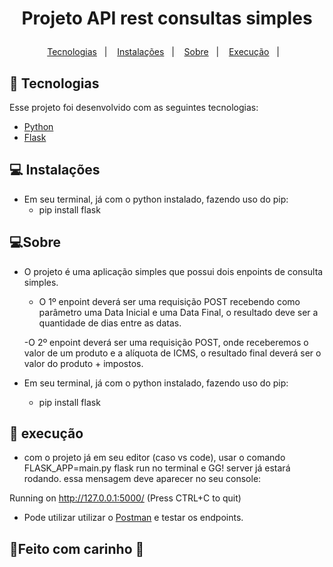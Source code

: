 <h1 align="center">
  <p> Projeto API rest consultas simples </>
</h1>

<p align="center">
  <a href="#-tecnologias">Tecnologias</a>&nbsp;&nbsp;&nbsp;|&nbsp;&nbsp;&nbsp;
  <a href="#-instalações">Instalações</a>&nbsp;&nbsp;&nbsp;|&nbsp;&nbsp;&nbsp;
  <a href="#-Sobre">Sobre</a>&nbsp;&nbsp;&nbsp;|&nbsp;&nbsp;&nbsp;
  <a href="#-execução">Execução</a>&nbsp;&nbsp;&nbsp;|&nbsp;&nbsp;&nbsp;
</p>


## 🚀 Tecnologias

Esse projeto foi desenvolvido com as seguintes tecnologias:

- <a href="https://nodejs.org/en/">Python</a>
- <a href="https://flask.palletsprojects.com/en/2.0.x/">Flask</a>

## 💻 Instalações

- Em seu terminal, já com o python instalado, fazendo uso do pip: 
  - pip install flask
## 💻Sobre
- O projeto é uma aplicação simples que possui dois enpoints de consulta simples.
  - O 1º enpoint deverá ser uma requisição POST recebendo como parâmetro uma Data Inicial e uma Data Final, o resultado deve ser a quantidade de dias entre as datas.

  -O 2º enpoint deverá ser uma requisição POST, onde receberemos o valor de um produto e a alíquota de ICMS, o resultado final deverá ser o valor do produto + impostos.


- Em seu terminal, já com o python instalado, fazendo uso do pip: 
  - pip install flask

## 🔖 execução
- com o projeto já em seu editor (caso vs code), usar o comando FLASK_APP=main.py flask run no terminal e GG! server já estará rodando.
essa mensagem deve aparecer no seu console:

Running on http://127.0.0.1:5000/ (Press CTRL+C to quit)
 
- Pode utilizar utilizar o <a href="https://www.postman.com/">Postman</a> e testar os endpoints.







## 🙏Feito com carinho 💜
